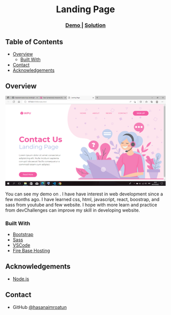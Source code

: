 <h1 align="center">Landing Page</h1>

<div align="center">
  <h3>
    <a href="https://windbnb-challenge-af8da.web.app">
      Demo
    </a>
    <span> | </span>
    <a href="https://github.com/hasanaimroatun/wpu-landingPage">
      Solution
    </a>
  </h3>
</div>

<!-- TABLE OF CONTENTS -->

## Table of Contents

- [Overview](#overview)
  - [Built With](#built-with)
- [Contact](#contact)
- [Acknowledgements](#acknowledgements)

<!-- OVERVIEW -->

## Overview

![screenshot](https://github.com/hasanaimroatun/wpu-landingPage/blob/master/pic/2022-10-04.png)

You can see my demo on . I have have interest in web development since a few months ago. I have learned css, html, javascript, react, boostrap, and sass from youtube and few website. I hope with more learn and practice from devChallenges can improve my skill in developing website.

### Built With

- [Bootstrap](https://getbootstrap.com)
- [Sass](https://sass-lang.com)
- [VSCode](https://code.visualstudio.com)
- [Fire Base Hosting](https://firebase.google.com)

## Acknowledgements

- [Node.js](https://nodejs.org/)


## Contact

- GitHub [@hasanaimroatun](https://github.com/hasanaimroatun)